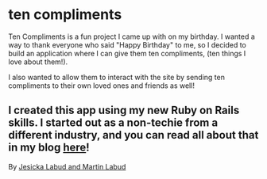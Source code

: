# ten compliments

Ten Compliments is a fun project I came up with on my birthday. I wanted a way to thank everyone who said "Happy Birthday" to me, so I decided to build an application where I can give them ten compliments, (ten things I love about them!).

I also wanted to allow them to interact with the site by sending ten compliments to their own loved ones and friends as well!

<h2>I created this app using my new Ruby on Rails skills. I started out as a non-techie from a different industry, and you can read all about that in my blog <a href="http://twonontechies.com">here</a>!</h2>


By [Jesicka Labud and Martin Labud](http://twonontechies.com)